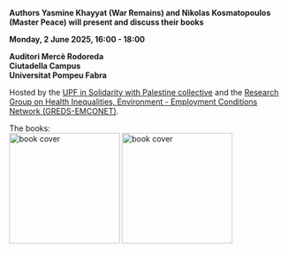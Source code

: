 **Authors Yasmine Khayyat (War Remains) and Nikolas Kosmatopoulos (Master Peace) will present and discuss their books**

**Monday, 2 June 2025, 16:00 - 18:00**

**Auditori Mercè Rodoreda**<br>
**Ciutadella Campus**<br>
**Universitat Pompeu Fabra**
 
Hosted by the [UPF in Solidarity with Palestine collective](https://upfxpalestina.github.io) and the [Research Group on Health Inequalities, Environment - Employment Conditions Network (GREDS-EMCONET)](https://www.upf.edu/web/greds-emconet).

The books:<br>
<a href="https://press.syr.edu/supressbooks/5574/war-remains/"><img src="https://press.syr.edu/cover/3874.jpg" alt="book cover" style="width:200px;"/></a>
<a href="https://www.pennpress.org/9781512826739/master-peace/"><img src="https://pennsylvania-press-us.imgix.net/covers/9781512826739.jpg?auto=format&w=298&dpr=2&q=20" alt="book cover" style="width:200px;"/></a>


<br>

<!--Descarrega't el cartell:<br>
<a href="xxx"><img src="xxx" alt="poster" style="width:200px;"/></a>-->
